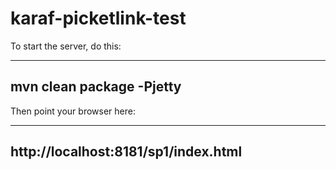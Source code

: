 karaf-picketlink-test
=====================

To start the server, do this:

----
mvn clean package -Pjetty
----

Then point your browser here:

----
http://localhost:8181/sp1/index.html
----